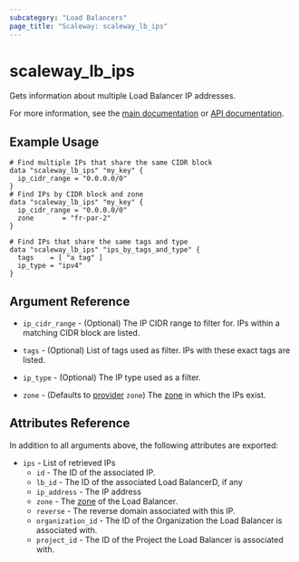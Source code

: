 ```yaml
---
subcategory: "Load Balancers"
page_title: "Scaleway: scaleway_lb_ips"
---
```


# scaleway_lb_ips

Gets information about multiple Load Balancer IP addresses.

For more information, see the [main documentation](https://www.scaleway.com/en/docs/network/load-balancer/how-to/create-manage-flex-ips/) or [API documentation](https://www.scaleway.com/en/developers/api/load-balancer/zoned-api/#path-ip-addresses-list-ip-addresses).

## Example Usage

```hcl
# Find multiple IPs that share the same CIDR block
data "scaleway_lb_ips" "my_key" {
  ip_cidr_range = "0.0.0.0/0"
}
# Find IPs by CIDR block and zone
data "scaleway_lb_ips" "my_key" {
  ip_cidr_range = "0.0.0.0/0"
  zone       = "fr-par-2"
}

# Find IPs that share the same tags and type
data "scaleway_lb_ips" "ips_by_tags_and_type" {
  tags    = [ "a tag" ]
  ip_type = "ipv4"
}
```

## Argument Reference

- `ip_cidr_range` - (Optional) The IP CIDR range to filter for. IPs within a matching CIDR block are listed.

- `tags` - (Optional)  List of tags used as filter. IPs with these exact tags are listed.

- `ip_type` - (Optional) The IP type used as a filter.

- `zone` - (Defaults to [provider](../index.md#zone) `zone`) The [zone](../guides/regions_and_zones.md#zones) in which the IPs exist.

## Attributes Reference

In addition to all arguments above, the following attributes are exported:

- `ips` - List of retrieved IPs
    - `id` - The ID of the associated IP.
    - `lb_id` - The ID of the associated Load BalancerD, if any
    - `ip_address` - The IP address
    - `zone` - The [zone](../guides/regions_and_zones.md#zones) of the Load Balancer.
    - `reverse` - The reverse domain associated with this IP.
    - `organization_id` - The ID of the Organization the Load Balancer is associated with.
    - `project_id` - The ID of the Project the Load Balancer is associated with.